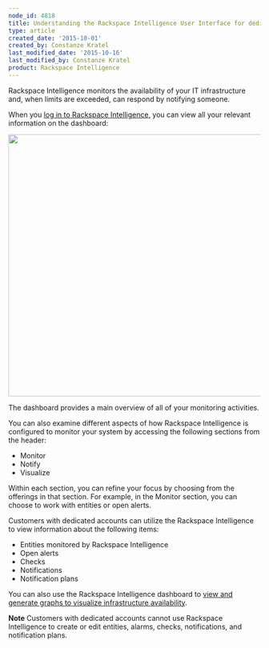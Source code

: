 ```yaml
---
node_id: 4818
title: Understanding the Rackspace Intelligence User Interface for dedicated accounts
type: article
created_date: '2015-10-01'
created_by: Constanze Kratel
last_modified_date: '2015-10-16'
last_modified_by: Constanze Kratel
product: Rackspace Intelligence
---
```


Rackspace Intelligence monitors the availability of your IT
infrastructure and, when limits are exceeded, can respond by notifying
someone.

When you [log in to Rackspace
Intelligence](/how-to/log-in-to-rackspace-intelligence-for-dedicated-accounts)[,](/how-to/log-in-to-rackspace-intelligence-for-dedicated-accounts)
you can view all your relevant information on the dashboard:

<img src="https://8026b2e3760e2433679c-fffceaebb8c6ee053c935e8915a3fbe7.ssl.cf2.rackcdn.com/field/image/Dashboard.png" width="896" height="524" />

The dashboard provides a main overview of all of your monitoring
activities.

You can also examine different aspects of how Rackspace Intelligence is
configured to monitor your system by accessing the following sections
from the header:

-   Monitor
-   Notify
-   Visualize

Within each section, you can refine your focus by choosing from the
offerings in that section. For example, in the Monitor section, you can
choose to work with entities or open alerts.

Customers with dedicated accounts can utilize the Rackspace Intelligence
to view information about the following items:

-   Entities monitored by Rackspace Intelligence
-   Open alerts
-   Checks
-   Notifications
-   Notification plans

You can also use the Rackspace Intelligence dashboard to [view and
generate graphs to visualize infrastructure
availability](/how-to/viewing-and-creating-graphs-of-activity-in-rackspace-intelligence-for-dedicated-accounts).

**Note** Customers with dedicated accounts cannot use Rackspace
Intelligence to create or edit entities, alarms, checks, notifications,
and notification plans.

